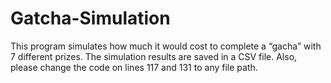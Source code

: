 # Gatcha-Simulation

This program simulates how much it would cost to complete a “gacha” with 7 different prizes. The simulation results are saved in a CSV file.
Also, please change the code on lines 117 and 131 to any file path.
